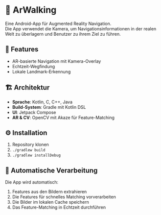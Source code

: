 # 🧭 ArWalking

Eine Android-App für Augmented Reality Navigation.  
Die App verwendet die Kamera, um Navigationsinformationen in der realen Welt zu überlagern und Benutzer zu ihrem Ziel zu führen.

## 🚀 Features

- AR-basierte Navigation mit Kamera-Overlay
- Echtzeit-Wegfindung
- Lokale Landmark-Erkennung

## 🏗 Architektur

- **Sprache**: Kotlin, C, C++, Java
- **Build-System**: Gradle mit Kotlin DSL  
- **UI**: Jetpack Compose  
- **AR & CV**: OpenCV mit Akaze für Feature-Matching  

## ⚙️ Installation

1. Repository klonen  
2. `./gradlew build`  
3. `./gradlew installDebug`

## 🧠 Automatische Verarbeitung

Die App wird automatisch:
1. Features aus den Bildern extrahieren
2. Die Features für schnelles Matching vorverarbeiten
3. Die Bilder im lokalen Cache speichern
4. Das Feature-Matching in Echtzeit durchführen


